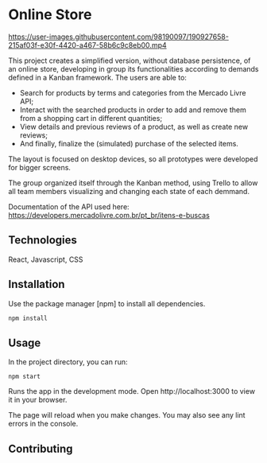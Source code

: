 # Online Store

https://user-images.githubusercontent.com/98190097/190927658-215af03f-e30f-4420-a467-58b6c9c8eb00.mp4



This project creates a simplified version, without database persistence, of an online store, developing in group its functionalities according to demands defined in a Kanban framework. The users are able to:

- Search for products by terms and categories from the Mercado Livre API;
- Interact with the searched products in order to add and remove them from a shopping cart in different quantities;
- View details and previous reviews of a product, as well as create new reviews;
- And finally, finalize the (simulated) purchase of the selected items.

The layout is focused on desktop devices, so all prototypes were developed for bigger screens.

The group organized itself through the Kanban method, using Trello to allow all team members visualizing and changing each state of each demmand. 

Documentation of the API used here: https://developers.mercadolivre.com.br/pt_br/itens-e-buscas

## Technologies
React, Javascript, CSS

## Installation

Use the package manager [npm] to install all dependencies.

```bash
npm install
```

## Usage

In the project directory, you can run:

```
npm start
```
Runs the app in the development mode.
Open http://localhost:3000 to view it in your browser.

The page will reload when you make changes.
You may also see any lint errors in the console.

## Contributing
